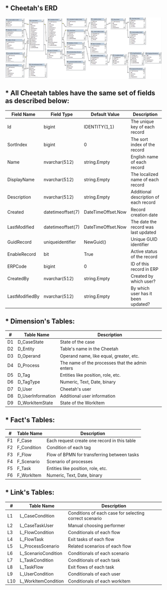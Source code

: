 ## * Cheetah's ERD

![Cheetah ERD](https://raw.githubusercontent.com/aminsharifi/Cheetah/master/res/images/Cheetah_ERD.png)


## * All Cheetah tables have the same set of fields as described below:

| Field Name      | Field Type		  | Default Value		 | Description							 |
| ---             | ---				  | ---				     | ---									 |
| Id              | bigint			  | IDENTITY(1,1)		 | The unique key of each record         |
| SortIndex       | bigint			  | 0					 | The sort index of the record          |
| Name            | nvarchar(512)     | string.Empty		 | English name of each record           |
| DisplayName     | nvarchar(512)     | string.Empty		 | The localized name of each record     |
| Description     | nvarchar(512)     | string.Empty		 | Additional description of each record |
| Created         | datetimeoffset(7) | DateTimeOffset.Now   | Record creation date                  |
| LastModified    | datetimeoffset(7) | DateTimeOffset.Now   | The date the record was last updated  |
| GuidRecord      | uniqueidentifier  | NewGuid()		     | Unique GUID identifier                |
| EnableRecord    | bit				  | True			     | Active status of the record           |
| ERPCode         | bigint			  | 0				     | ID of this record in ERP              |
| CreatedBy       | nvarchar(512)     | string.Empty	     | Created by which user?                |
| LastModifiedBy  | nvarchar(512)     | string.Empty	     | By which user has it been updated?    |



## * Dimension's Tables:

| #	  | Table Name		  | Description										|                                                                                                                                                                                                                                                                                                                                                                                                                                                                                                                                                                                                                                                                                                                                                                                                                                                               
| --- | ---				  | ---												|
| D1  | D_CaseState		  | State of the case								|
| D2  | D_Entity		  | Table's name in the Cheetah						|
| D3  | D_Operand		  | Operand name, like equal, greater, etc.			|
| D4  | D_Process		  | The name of the processes that the admin enters |
| D5  | D_Tag			  | Entities like position, role, etc.				|
| D6  | D_TagType		  | Numeric, Text, Date, binary						|
| D7  | D_User			  | Cheetah's user									|
| D8  | D_UserInformation | Additional user information						|
| D9  | D_WorkItemState   | State of the WorkItem							|


## * Fact's Tables:

| #		| Table Name  | Description									 |                                                                                                                                                                                                                                                                                                                                                                                                                                                                                                                                                                                                                                                                                                                                                                                                                                                               
| ---	| ---		  | ---											 |
| F1	| F_Case	  | Each request create one record in this table |
| F2	| F_Condition | Condition of each tag						 |
| F3	| F_Flow	  | Flow of BPMN for transferring between tasks	 |
| F4	| F_Scenario  | Scenario of processes						 |
| F5	| F_Task	  | Entities like position, role, etc.			 |
| F6	| F_WorkItem  | Numeric, Text, Date, binary					 |

## * Link's Tables:

| #	  | Table Name			| Description											 |                                                                                                                                                                                                                                                                                                                                                                                                                                                                                                                                                                                                                                                                                                                                                                                                                                                               
| --- | ---					| ---													 |
| L1  | L_CaseCondition 	| Conditions of each case for selecting correct scenario |
| L2  | L_CaseTaskUser 		| Manual choosing performer								 |
| L3  | L_FlowCondition 	| Conditionals of each flow								 |
| L4  | L_FlowTask 			| Exit tasks of each flow								 |
| L5  | L_ProcessScenario 	| Related scenarios of each flow						 |
| L6  | L_ScenarioCondition | Conditionals of each scenario							 |
| L7  | L_TaskCondition		| Conditionals of each task								 |
| L8  | L_TaskFlow 			| Exit flows of each task								 |
| L9  | L_UserCondition		| Conditionals of each user								 |
| L10 | L_WorkItemCondition | Conditionals of each workitem							 |
